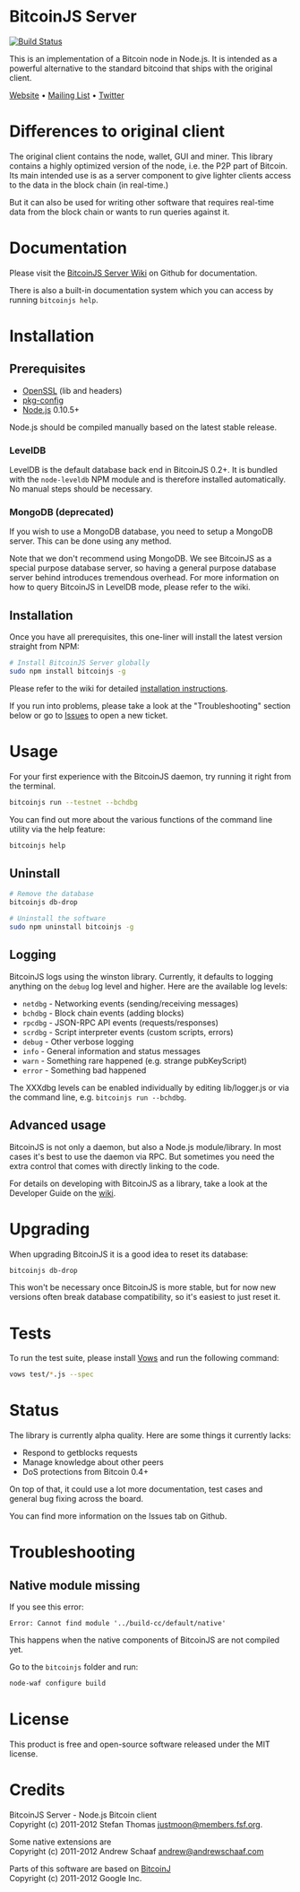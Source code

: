 # BitcoinJS Server

[![Build Status](https://secure.travis-ci.org/bitcoinjs/bitcoinjs-server.png?branch=master)](http://travis-ci.org/bitcoinjs/bitcoinjs-server)

This is an implementation of a Bitcoin node in Node.js. It is intended
as a powerful alternative to the standard bitcoind that ships with the
original client.

[Website](http://bitcoinjs.org/) • [Mailing List](https://groups.google.com/group/bitcoinjs) • [Twitter](https://twitter.com/bitcoinjs)

# Differences to original client

The original client contains the node, wallet, GUI and miner. This
library contains a highly optimized version of the node, i.e. the P2P
part of Bitcoin. Its main intended use is as a server component to
give lighter clients access to the data in the block chain (in
real-time.)

But it can also be used for writing other software that
requires real-time data from the block chain or wants to run queries
against it.


# Documentation

Please visit the [BitcoinJS Server
Wiki](https://github.com/bitcoinjs/bitcoinjs-server/wiki) on Github
for documentation.

There is also a built-in documentation system which you can access by
running `bitcoinjs help`.


# Installation

## Prerequisites

* [OpenSSL](http://www.openssl.org/) (lib and headers)
* [pkg-config](http://www.freedesktop.org/wiki/Software/pkg-config)
* [Node.js](https://github.com/joyent/node) 0.10.5+

Node.js should be compiled manually based on the latest stable
release.

### LevelDB

LevelDB is the default database back end in BitcoinJS 0.2+. It is
bundled with the `node-leveldb` NPM module and is therefore installed
automatically. No manual steps should be necessary.

### MongoDB (deprecated)

If you wish to use a MongoDB database, you need to setup a MongoDB
server. This can be done using any method.

Note that we don't recommend using MongoDB. We see BitcoinJS as a
special purpose database server, so having a general purpose database
server behind introduces tremendous overhead. For more information on
how to query BitcoinJS in LevelDB mode, please refer to the wiki.


## Installation

Once you have all prerequisites, this one-liner will install the
latest version straight from NPM:

``` sh
# Install BitcoinJS Server globally
sudo npm install bitcoinjs -g
```

Please refer to the wiki for detailed [installation
instructions](https://github.com/bitcoinjs/bitcoinjs-server/wiki/Installation).

If you run into problems, please take a look at the "Troubleshooting"
section below or go to
[Issues](https://github.com/bitcoinjs/bitcoinjs-server/issues) to open
a new ticket.

# Usage

For your first experience with the BitcoinJS daemon, try running it
right from the terminal.

``` sh
bitcoinjs run --testnet --bchdbg
```

You can find out more about the various functions of the command line
utility via the help feature:

``` sh
bitcoinjs help
```


## Uninstall

``` sh
# Remove the database
bitcoinjs db-drop

# Uninstall the software
sudo npm uninstall bitcoinjs -g
```


## Logging

BitcoinJS logs using the winston library. Currently, it
defaults to logging anything on the `debug` log level and higher. Here
are the available log levels:

- `netdbg` - Networking events (sending/receiving messages)
- `bchdbg` - Block chain events (adding blocks)
- `rpcdbg` - JSON-RPC API events (requests/responses)
- `scrdbg` - Script interpreter events (custom scripts, errors)
- `debug` - Other verbose logging
- `info` - General information and status messages
- `warn` - Something rare happened (e.g. strange pubKeyScript)
- `error` - Something bad happened

The XXXdbg levels can be enabled individually by editing
lib/logger.js or via the command line, e.g. `bitcoinjs run --bchdbg`.


## Advanced usage

BitcoinJS is not only a daemon, but also a Node.js
module/library. In most cases it's best to use the daemon via RPC. But
sometimes you need the extra control that comes with directly linking
to the code.

For details on developing with BitcoinJS as a library, take a
look at the Developer Guide on the
[wiki](https://github.com/bitcoinjs/bitcoinjs-server/wiki).


# Upgrading

When upgrading BitcoinJS it is a good idea to reset its
database:

``` sh
bitcoinjs db-drop
```

This won't be necessary once BitcoinJS is more stable, but for
now new versions often break database compatibility, so it's easiest
to just reset it.


# Tests

To run the test suite, please install [Vows](http://vowsjs.org) and
run the following command:

``` sh
vows test/*.js --spec
```

# Status

The library is currently alpha quality. Here are some things it
currently lacks:

- Respond to getblocks requests
- Manage knowledge about other peers
- DoS protections from Bitcoin 0.4+

On top of that, it could use a lot more documentation, test
cases and general bug fixing across the board.

You can find more information on the Issues tab on Github.

# Troubleshooting

## Native module missing

If you see this error:

    Error: Cannot find module '../build-cc/default/native'

This happens when the native components of BitcoinJS are not compiled
yet.

Go to the `bitcoinjs` folder and run:

``` sh
node-waf configure build
```

# License

This product is free and open-source software released under the MIT
license.

# Credits

BitcoinJS Server - Node.js Bitcoin client<br>
Copyright (c) 2011-2012 Stefan Thomas <justmoon@members.fsf.org>.

Some native extensions are<br>
Copyright (c) 2011-2012 Andrew Schaaf <andrew@andrewschaaf.com>

Parts of this software are based on [BitcoinJ](http://code.google.com/p/bitcoinj/)<br>
Copyright (c) 2011-2012 Google Inc.
